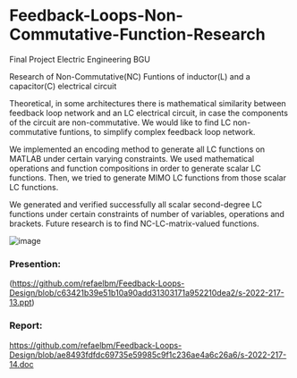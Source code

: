 # Feedback-Loops-Non-Commutative-Function-Research
Final Project Electric Engineering BGU

Research of Non-Commutative(NC) Funtions of inductor(L) and a capacitor(C) electrical circuit

Theoretical, in some architectures there is mathematical similarity between feedback loop network and an LC electrical circuit, in case the components of the circuit are non-commutative.
We would like to find LC non-commutative funtions, to simplify complex feedback loop network. 

We implemented an encoding method to generate all LC functions on MATLAB under certain varying constraints. 
We used mathematical operations and function compositions in order to generate scalar LC functions. 
Then, we tried to generate MIMO LC functions from those scalar LC functions.

We generated and verified successfully all scalar second-degree LC functions under certain constraints of number of variables, operations and brackets. 
Future research is to find NC-LC-matrix-valued functions.

![image](https://user-images.githubusercontent.com/94614385/202919095-2b0d0138-0009-4724-ae05-9237417add27.png)




### Presention:
(https://github.com/refaelbm/Feedback-Loops-Design/blob/c63421b39e51b10a90add31303171a952210dea2/s-2022-217-13.ppt)

### Report: 
https://github.com/refaelbm/Feedback-Loops-Design/blob/ae8493fdfdc69735e59985c9f1c236ae4a6c26a6/s-2022-217-14.doc

